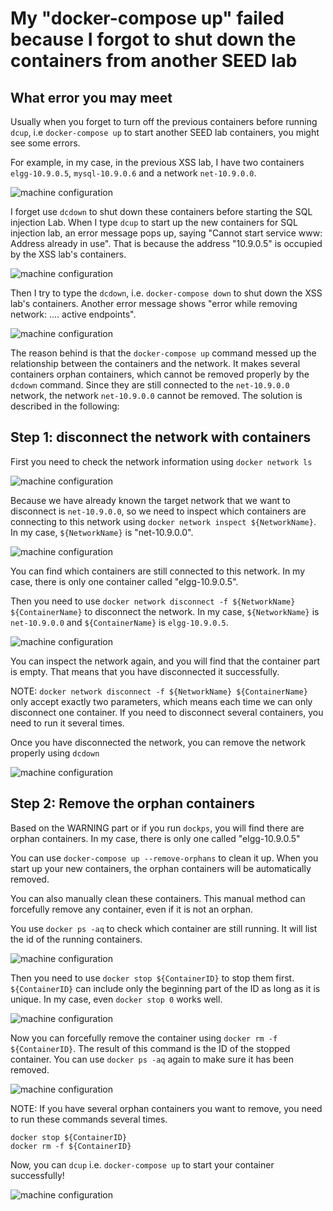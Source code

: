 # My "docker-compose up" failed because I forgot to shut down the containers from another SEED lab

## What error you may meet

Usually when you forget to turn off the previous containers before running
```dcup```, i.e ```docker-compose up``` to start another SEED lab containers,
you might see some errors.


For example, in my case, in the previous XSS lab, I have two containers 
`elgg-10.9.0.5`, `mysql-10.9.0.6` and a network `net-10.9.0.0`. 

![machine configuration](../Figs/XSSContainerNetwork.png)

I forget use ```dcdown``` to shut down these containers before starting the SQL
injection Lab. When I type ```dcup``` to start up the new containers
for SQL injection lab, an error message pops up, saying 
"Cannot start service www: Address already in use". 
That is because the address "10.9.0.5" is occupied by the XSS lab's containers.

![machine configuration](../Figs/AddressUseError.png)

Then I try to type the ```dcdown```, i.e. ```docker-compose down``` to shut
down the XSS lab's containers. Another error message shows "error while
removing network: .... active endpoints".

![machine configuration](../Figs/NetworkActive.png)

The reason behind is that the ```docker-compose up``` command messed up the
relationship between the containers and the network. It makes several containers orphan
containers, which cannot be removed properly by the ```dcdown``` command. Since they
are still connected to the `net-10.9.0.0` network, the network `net-10.9.0.0` 
cannot be removed. The solution is described in the following:

## Step 1: disconnect the network with containers

First you need to check the network information using ```docker network ls ```

![machine configuration](../Figs/NetworkLs.png)


Because we have already known the target network that we want to disconnect is
`net-10.9.0.0`, so we need to inspect which containers are connecting to this
network using ```docker network inspect ${NetworkName}```. In my case,
```${NetworkName}``` is "net-10.9.0.0".

![machine configuration](../Figs/NetworkInspect.png)

You can find which containers are still connected to this network. In my case,
there is only one container called "elgg-10.9.0.5".

Then you need to use ```docker network disconnect -f ${NetworkName} ${ContainerName}``` 
to disconnect the network. In my case, ```${NetworkName}```
is `net-10.9.0.0` and ```${ContainerName}``` is `elgg-10.9.0.5`.

![machine configuration](../Figs/NetworkDisconnectSucc.png)

You can inspect the network again, and you will find that the container part is empty. 
That means that you have disconnected it successfully.

NOTE: ```docker network disconnect -f ${NetworkName} ${ContainerName}``` 
only accept exactly two parameters, which means each time we can only disconnect one container. 
If you need to disconnect several containers, you need to run it several times.

Once you have disconnected the network, you can remove the network properly using ```dcdown```

![machine configuration](../Figs/NetworkRemove.png)


## Step 2: Remove the orphan containers

Based on the WARNING part or if you run ```dockps```, you will find there are
orphan containers. In my case, there is only one called "elgg-10.9.0.5"

You can use ```docker-compose up --remove-orphans``` to clean it up. 
When you start up your new containers, the orphan containers will be automatically removed.

You can also manually clean these containers. This manual method can forcefully remove any container, 
even if it is not an orphan.

You use ```docker ps -aq``` to check which container are still running. It will list the id of 
the running containers.

![machine configuration](../Figs/DockerPs.png)

Then you need to use ```docker stop ${ContainerID}``` to stop them first. ```${ContainerID}``` 
can include only the beginning part of the ID as long as it is unique.
In my case, even ```docker stop 0``` works well. 

![machine configuration](../Figs/StopContainer.png)

Now you can forcefully remove the container using ```docker rm -f ${ContainerID}```. 
The result of this command is the ID of the stopped container.
You can use ```docker ps -aq``` again to make sure it has been removed.

![machine configuration](../Figs/RemoveContainer.png)

NOTE: If you have several orphan containers you want to remove, you need to run these commands several times.
```
docker stop ${ContainerID}
docker rm -f ${ContainerID}
```

Now, you can ```dcup``` i.e. ```docker-compose up``` to start your container successfully!

![machine configuration](../Figs/success.png)
